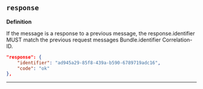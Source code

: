 ## `response`

<b>Definition</b><br>

If the message is a response to a previous message, the response.identifier MUST match the previous request messages Bundle.identifier Correlation-ID.

```json
"response": {
    "identifier": "ad945a29-85f8-439a-b590-6789719adc16",
    "code": "ok"
},
```
---